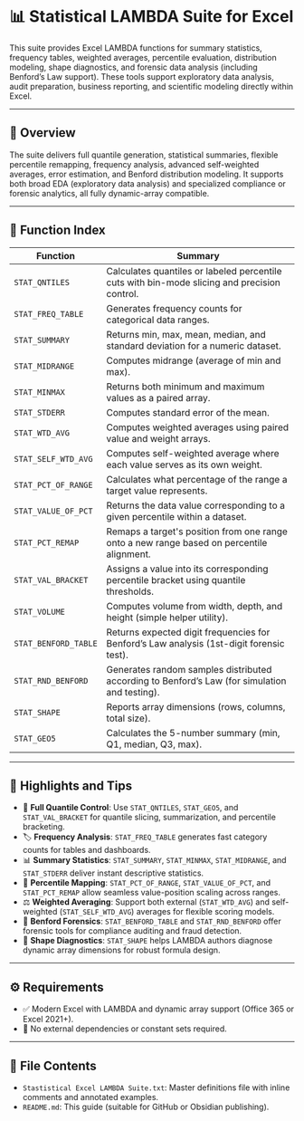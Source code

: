 # 📊 Statistical LAMBDA Suite for Excel

This suite provides Excel LAMBDA functions for summary statistics, frequency tables, weighted averages, percentile evaluation, distribution modeling, shape diagnostics, and forensic data analysis (including Benford’s Law support). These tools support exploratory data analysis, audit preparation, business reporting, and scientific modeling directly within Excel.

---

## 📘 Overview

The suite delivers full quantile generation, statistical summaries, flexible percentile remapping, frequency analysis, advanced self-weighted averages, error estimation, and Benford distribution modeling. It supports both broad EDA (exploratory data analysis) and specialized compliance or forensic analytics, all fully dynamic-array compatible.

---

## 📑 Function Index

| Function | Summary |
|---------|---------|
| `STAT_QNTILES` | Calculates quantiles or labeled percentile cuts with bin-mode slicing and precision control. |
| `STAT_FREQ_TABLE` | Generates frequency counts for categorical data ranges. |
| `STAT_SUMMARY` | Returns min, max, mean, median, and standard deviation for a numeric dataset. |
| `STAT_MIDRANGE` | Computes midrange (average of min and max). |
| `STAT_MINMAX` | Returns both minimum and maximum values as a paired array. |
| `STAT_STDERR` | Computes standard error of the mean. |
| `STAT_WTD_AVG` | Computes weighted averages using paired value and weight arrays. |
| `STAT_SELF_WTD_AVG` | Computes self-weighted average where each value serves as its own weight. |
| `STAT_PCT_OF_RANGE` | Calculates what percentage of the range a target value represents. |
| `STAT_VALUE_OF_PCT` | Returns the data value corresponding to a given percentile within a dataset. |
| `STAT_PCT_REMAP` | Remaps a target's position from one range onto a new range based on percentile alignment. |
| `STAT_VAL_BRACKET` | Assigns a value into its corresponding percentile bracket using quantile thresholds. |
| `STAT_VOLUME` | Computes volume from width, depth, and height (simple helper utility). |
| `STAT_BENFORD_TABLE` | Returns expected digit frequencies for Benford’s Law analysis (1st-digit forensic test). |
| `STAT_RND_BENFORD` | Generates random samples distributed according to Benford’s Law (for simulation and testing). |
| `STAT_SHAPE` | Reports array dimensions (rows, columns, total size). |
| `STAT_GEO5` | Calculates the 5-number summary (min, Q1, median, Q3, max). |

---

## 🧩 Highlights and Tips

- 🔢 **Full Quantile Control**: Use `STAT_QNTILES`, `STAT_GEO5`, and `STAT_VAL_BRACKET` for quantile slicing, summarization, and percentile bracketing.
- 🏷 **Frequency Analysis**: `STAT_FREQ_TABLE` generates fast category counts for tables and dashboards.
- 📊 **Summary Statistics**: `STAT_SUMMARY`, `STAT_MINMAX`, `STAT_MIDRANGE`, and `STAT_STDERR` deliver instant descriptive statistics.
- 🎯 **Percentile Mapping**: `STAT_PCT_OF_RANGE`, `STAT_VALUE_OF_PCT`, and `STAT_PCT_REMAP` allow seamless value-position scaling across ranges.
- ⚖ **Weighted Averaging**: Support both external (`STAT_WTD_AVG`) and self-weighted (`STAT_SELF_WTD_AVG`) averages for flexible scoring models.
- 🧪 **Benford Forensics**: `STAT_BENFORD_TABLE` and `STAT_RND_BENFORD` offer forensic tools for compliance auditing and fraud detection.
- 🧬 **Shape Diagnostics**: `STAT_SHAPE` helps LAMBDA authors diagnose dynamic array dimensions for robust formula design.

---

## ⚙️ Requirements

- ✅ Modern Excel with LAMBDA and dynamic array support (Office 365 or Excel 2021+).
- 🚫 No external dependencies or constant sets required.

---

## 📎 File Contents

- `Stastistical Excel LAMBDA Suite.txt`: Master definitions file with inline comments and annotated examples.
- `README.md`: This guide (suitable for GitHub or Obsidian publishing).

